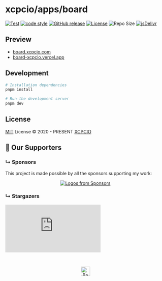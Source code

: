 # xcpcio/apps/board

[![Test](https://github.com/xcpcio/xcpcio/actions/workflows/test.yml/badge.svg)](https://github.com/xcpcio/xcpcio/actions/workflows/test.yml)
[![code style](https://antfu.me/badge-code-style.svg)](https://github.com/antfu/eslint-config)
[![GitHub release][gh-release-badge]][gh-release]
[![License][license-image-mit]][license-link-mit]
![Repo Size](https://img.shields.io/github/repo-size/xcpcio/xcpcio.svg)
[![jsDelivr](https://data.jsdelivr.com/v1/package/npm/@xcpcio/board-app/badge)](https://www.jsdelivr.com/package/npm/@xcpcio/board-app)

## Preview

- [board.xcpcio.com](https://board.xcpcio.com)
- [board-xcpcio.vercel.app](https://board-xcpcio.vercel.app/)

## Development

```bash
# Installation dependencies
pnpm install

# Run the development server
pnpm dev
```

## License

[MIT](../../../LICENSE) License © 2020 - PRESENT [XCPCIO][xcpcio]

## :clap: Our Supporters

### &#8627; Sponsors

This project is made possible by all the sponsors supporting my work:

<p align="center">
  <a href="https://github.com/sponsors/Dup4">
    <img src='https://cdn.jsdelivr.net/gh/Dup4/static/sponsors-output/sponsors.svg' alt="Logos from Sponsors" />
  </a>
</p>

### &#8627; Stargazers

[![Stargazers repo roster for @xcpcio/xcpcio](https://bytecrank.com/nastyox/reporoster/php/stargazersSVG.php?user=xcpcio&repo=xcpcio)](https://github.com/xcpcio/xcpcio/stargazers)

<br/>

<p align="center">
  <a href="https://github.com/xcpcio/xcpcio#">
    <img
      src="https://cdn.jsdelivr.net/gh/dup4/static/back-to-top-button.png"
      alt="Back to top"
      height="29"
    />
  </a>
</p>

[xcpcio]: https://github.com/xcpcio
[gh-release-badge]: https://img.shields.io/github/release/xcpcio/xcpcio.svg
[gh-release]: https://GitHub.com/xcpcio/xcpcio/releases/
[license-image-mit]: https://img.shields.io/badge/license-MIT-blue.svg?labelColor=333333
[license-link-mit]: https://mit-license.org/
